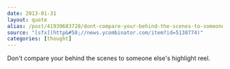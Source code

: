 ```yaml
---
date: 2013-01-31
layout: quote
alias: /post/41939683728/dont-compare-your-behind-the-scenes-to-someone
source: "[sfx](http&#58;//news.ycombinator.com/item?id=5138774)"
categories: [thought]
---
```


Don't compare your behind the scenes to someone else's highlight reel.
